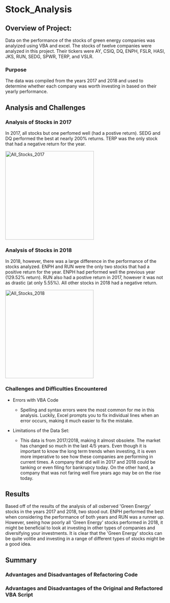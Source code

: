 # Stock_Analysis

## Overview of Project:

Data on the performance of the stocks of green energy companies was analyized using VBA and excel. The stocks of twelve companies were analyzed in this project. Their tickers were AY, CSIQ, DQ, ENPH, FSLR, HASI, JKS, RUN, SEDG, SPWR, TERP, and VSLR.

### Purpose

The data was compiled from the years 2017 and 2018 and used to determine whether each company was worth investing in based on their yearly performance.

## Analysis and Challenges

### Analysis of Stocks in 2017

In 2017, all stocks but one perfomed well (had a postive return). SEDG and DQ performed the best at nearly 200% returns. TERP was the only stock that had a negative return for the year.

<img width="279" alt="All_Stocks_2017" src="https://user-images.githubusercontent.com/106691255/176981875-69a01292-acc6-4c81-a96b-be3c04ec03cf.png">

### Analysis of Stocks in 2018

In 2018, however, there was a large difference in the performance of the stocks analyzed. ENPH and RUN were the only two stocks that had a positive return for the year. ENPH had performed well the previous year (129.52% return). RUN also had a postive return in 2017, however it was not as drastic (at only 5.55%). All other stocks in 2018 had a negative return.

<img width="278" alt="All_Stocks_2018" src="https://user-images.githubusercontent.com/106691255/176981884-f550a99c-4a46-454f-ab0d-c0f1be0a7ea1.png">

### Challenges and Difficulties Encountered

- Errors with VBA Code
    * Spelling and syntax errors were the most common for me in this analysis. Luckily, Excel prompts you to fix individual lines when an error occurs, making it much easier to fix the mistake.
  
- Limitations of the Data Set:
    * This data is from 2017/2018, making it almost obsolete. The market has changed so much in the last 4/5 years. Even though it is important to know the long term trends when investing, it is even more imperative to see how these companies are performing in current times. A company that did will in 2017 and 2018 could be tanking or even filing for bankrupcy today. On the other hand, a company that was not faring well five years ago may be on the rise today.

## Results

Based off of the results of the analysis of all osberved 'Green Energy' stocks in the years 2017 and 2018, two stood out. ENPH performed the best when considering the performance of both years and RUN was a runner up. However, seeing how poorly all 'Green Energy' stocks performed in 2018, it might be beneficial to look at investing in other types of companies and diversifying your investments. It is clear that the 'Green Energy' stocks can be quite volitle and investing in a range of different types of stocks might be a good idea.

## Summary

### Advantages and Disadvantages of Refactoring Code

### Advantages and Disadvantages of the Original and Refactored VBA Script
